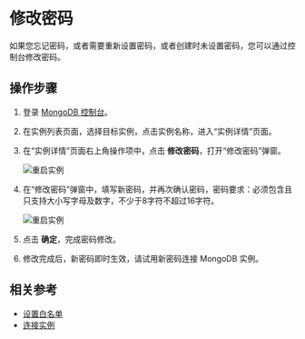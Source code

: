 # 修改密码

如果您忘记密码，或者需要重新设置密码，或者创建时未设置密码，您可以通过控制台修改密码。

## 操作步骤

1. 登录 [MongoDB 控制台](https://mongodb-console.jdcloud.com/mongodb?dataCenter=bj_02)。
1. 在实例列表页面，选择目标实例，点击实例名称，进入“实例详情”页面。
1. 在“实例详情”页面右上角操作项中，点击 **修改密码**，打开“修改密码”弹窗。

	![重启实例](https://github.com/jdcloudcom/cn/blob/master/image/mongodb/mongo-015.png)

1. 在“修改密码”弹窗中，填写新密码，并再次确认密码，密码要求：必须包含且只支持大小写字母及数字，不少于8字符不超过16字符。
	
	![重启实例](https://github.com/jdcloudcom/cn/blob/master/image/mongodb/mongo-016.png)
	
1. 点击 **确定**，完成密码修改。
1. 修改完成后，新密码即时生效，请试用新密码连接 MongoDB 实例。

## 相关参考

- [设置白名单](../../Getting-Started/Set-Whitelist.md)
- [连接实例](../../Getting-Started/Connect-Instance.md)
